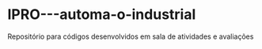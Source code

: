 # IPRO---automa-o-industrial
Repositório para códigos desenvolvidos em sala de atividades e avaliações
